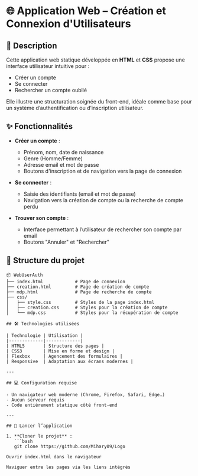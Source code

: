 # 🌐 Application Web – Création et Connexion d'Utilisateurs

## 📝 Description

Cette application web statique développée en **HTML** et **CSS** propose une interface utilisateur intuitive pour :
- Créer un compte
- Se connecter
- Rechercher un compte oublié

Elle illustre une structuration soignée du front-end, idéale comme base pour un système d’authentification ou d’inscription utilisateur.

## ✨ Fonctionnalités

- **Créer un compte** :
  - Prénom, nom, date de naissance
  - Genre (Homme/Femme)
  - Adresse email et mot de passe
  - Boutons d'inscription et de navigation vers la page de connexion

- **Se connecter** :
  - Saisie des identifiants (email et mot de passe)
  - Navigation vers la création de compte ou la recherche de compte perdu

- **Trouver son compte** :
  - Interface permettant à l’utilisateur de rechercher son compte par email
  - Boutons "Annuler" et "Rechercher"

## 📁 Structure du projet

```text
📦 WebUserAuth
├── index.html            # Page de connexion
├── creation.html         # Page de création de compte
├── mdp.html              # Page de recherche de compte
├── css/
│   ├── style.css         # Styles de la page index.html
│   ├── creation.css      # Styles pour la création de compte
│   └── mdp.css           # Styles pour la récupération de compte

## 🛠️ Technologies utilisées

| Technologie | Utilisation |
|-------------|-------------|
| HTML5       | Structure des pages |
| CSS3        | Mise en forme et design |
| Flexbox     | Agencement des formulaires |
| Responsive  | Adaptation aux écrans modernes |

---

## 💻 Configuration requise

- Un navigateur web moderne (Chrome, Firefox, Safari, Edge…)
- Aucun serveur requis
- Code entièrement statique côté front-end

---

## 🚀 Lancer l’application

1. **Cloner le projet** :
   ```bash
   git clone https://github.com/Mihary09/Logo

Ouvrir index.html dans le navigateur

Naviguer entre les pages via les liens intégrés
